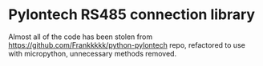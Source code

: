 Pylontech RS485 connection library
==================================

Almost all of the code has been stolen from https://github.com/Frankkkkk/python-pylontech
repo, refactored to use with micropython, unnecessary methods removed.
